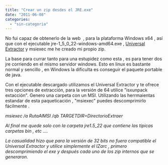 ```yaml
---
title: "Crear un zip desdes el JRE.exe"
date: "2011-06-08"
categories: 
  - "sin-categoria"
---
```


No fui capaz de obtenerlo de la web  , para la plataforma Windows x64 , así que con el ejecutable jre-1\_5\_0\_22-windows-amd64.exe , [Universal Extractor](https://www.legroom.net/software/uniextract "U niversal Extractor") y msiexec me he creado mi propio zip.

La base para currar tanto para una estupidez como esta , es para tener dos jre corriendo en el mismo servidor windows. Esto en linux es bastante normal y sencillo , en Windows la dificulta es conseguir el paquete portable de java.

Con el ejecutable descargado utilizamos el Universal Extractor y te ofrece tres opciones de extracción, para la versión de 64 utilice "isxunpack extacción". Genero una carpeta con un MSI. Utilizando las herrmaientas estandar de esta paqueticación , "msiexec" puedes descomprimirlo fácilmente .

_msiexec /a RutaAlMSI /qb TARGETDIR=DirectorioExtraer_

_Al final me quede solo con la carpeta jre1.5\_22 que contiene las típicas carpetas bin , etc ...._

_La casualidad hizo que para la versión de 32 bits no fuera compatible el Universal Extractor y utilice simplemente el IZarc , primero descomprimiendo el exe y después cada uno de los zip internos que se generaron._
